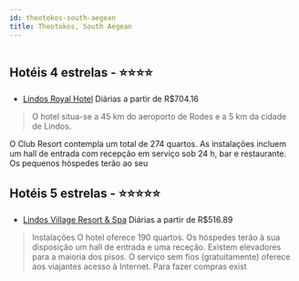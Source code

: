 ```yaml
---
id: theotokos-south-aegean
title: Theotokos, South Aegean
---
```


<center><img src="http://image1.urlforimages.com/Images/1521449/$Original/1009070288_320X213.JPG" alt="" /></center>


## Hotéis 4 estrelas - ⭐️⭐️⭐️⭐️

-    [Lindos Royal Hotel](https://www.hurb.com/hoteis/theotokos/lindos-royal-hotel-JNP-JP305045?cmp=18055) Diárias a partir de R$704.16
   > O hotel situa-se a 45 km do aeroporto de Rodes e a 5 km da cidade de Lindos.

O Club Resort contempla um total de 274 quartos. As instalações incluem um hall de entrada com recepção em serviço sob 24 h, bar e restaurante. Os pequenos hóspedes terão ao seu

## Hotéis 5 estrelas - ⭐️⭐️⭐️⭐️⭐️

-    [Lindos Village Resort & Spa](https://www.hurb.com/hoteis/theotokos/lindos-village-resort-spa-JNP-JP00545B?cmp=18055) Diárias a partir de R$516.89
   > Instalações
O hotel oferece 190 quartos. Os hóspedes terão à sua disposição um hall de entrada e uma receção. Existem elevadores para a maioria dos pisos. O serviço sem fios (gratuitamente) oferece aos viajantes acesso à Internet. Para fazer compras exist
